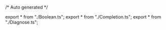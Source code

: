 /*	Auto generated	*/

export * from "./Boolean.ts";
export * from "./Completion.ts";
export * from "./Diagnose.ts";